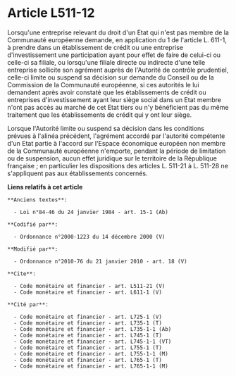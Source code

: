 # Article L511-12

Lorsqu'une entreprise relevant du droit d'un Etat qui n'est pas membre de la Communauté européenne demande, en application du
1 de l'article L. 611-1, à prendre dans un établissement de crédit ou une entreprise d'investissement une participation ayant
pour effet de faire de celui-ci ou celle-ci sa filiale, ou lorsqu'une filiale directe ou indirecte d'une telle entreprise
sollicite son agrément auprès de l'Autorité de contrôle prudentiel, celle-ci limite ou suspend sa décision sur demande du
Conseil ou de la Commission de la Communauté européenne, si ces autorités le lui demandent après avoir constaté que les
établissements de crédit ou entreprises d'investissement ayant leur siège social dans un Etat membre n'ont pas accès au
marché de cet Etat tiers ou n'y bénéficient pas du même traitement que les établissements de crédit qui y ont leur siège. 

Lorsque l'Autorité limite ou suspend sa décision dans les conditions prévues à l'alinéa précédent, l'agrément accordé par
l'autorité compétente d'un Etat partie à l'accord sur l'Espace économique européen non membre de la Communauté européenne
n'emporte, pendant la période de limitation ou de suspension, aucun effet juridique sur le territoire de la République
française ; en particulier les dispositions des articles L. 511-21 à L. 511-28 ne s'appliquent pas aux établissements
concernés.

**Liens relatifs à cet article**

	**Anciens textes**:

	  - Loi n°84-46 du 24 janvier 1984 - art. 15-1 (Ab)

	**Codifié par**:

	  - Ordonnance n°2000-1223 du 14 décembre 2000 (V)

	**Modifié par**:

	  - Ordonnance n°2010-76 du 21 janvier 2010 - art. 18 (V)

	**Cite**:

	  - Code monétaire et financier - art. L511-21 (V)
	  - Code monétaire et financier - art. L611-1 (V)

	**Cité par**:

	  - Code monétaire et financier - art. L725-1 (V)
	  - Code monétaire et financier - art. L735-1 (T)
	  - Code monétaire et financier - art. L735-1-1 (Ab)
	  - Code monétaire et financier - art. L745-1 (T)
	  - Code monétaire et financier - art. L745-1-1 (VT)
	  - Code monétaire et financier - art. L755-1 (T)
	  - Code monétaire et financier - art. L755-1-1 (M)
	  - Code monétaire et financier - art. L765-1 (T)
	  - Code monétaire et financier - art. L765-1-1 (M)

